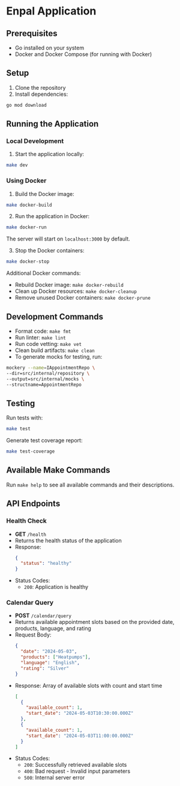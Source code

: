 # Enpal Application

## Prerequisites
- Go installed on your system
- Docker and Docker Compose (for running with Docker)

## Setup
1. Clone the repository
2. Install dependencies:
```bash
go mod download
```

## Running the Application

### Local Development
1. Start the application locally:
```bash
make dev
```

### Using Docker
1. Build the Docker image:
```bash
make docker-build
```

2. Run the application in Docker:
```bash
make docker-run
```
The server will start on `localhost:3000` by default.

3. Stop the Docker containers:
```bash
make docker-stop
```

Additional Docker commands:
- Rebuild Docker image: `make docker-rebuild`
- Clean up Docker resources: `make docker-cleanup`
- Remove unused Docker containers: `make docker-prune`

## Development Commands
- Format code: `make fmt`
- Run linter: `make lint`
- Run code vetting: `make vet`
- Clean build artifacts: `make clean`
- To generate mocks for testing, run:
```bash
mockery --name=IAppointmentRepo \
--dir=src/internal/repository \
--output=src/internal/mocks \
--structname=AppointmentRepo
```

## Testing
Run tests with:
```bash
make test
```

Generate test coverage report:
```bash
make test-coverage
```

## Available Make Commands
Run `make help` to see all available commands and their descriptions.

## API Endpoints

### Health Check
- **GET** `/health`
- Returns the health status of the application
- Response:
  ```json
  {
    "status": "healthy"
  }
  ```
- Status Codes:
  - `200`: Application is healthy

### Calendar Query
- **POST** `/calendar/query`
- Returns available appointment slots based on the provided date, products, language, and rating
- Request Body:
  ```json
  {
    "date": "2024-05-03",
    "products": ["Heatpumps"],
    "language": "English",
    "rating": "Silver"
  }
  ```
- Response: Array of available slots with count and start time
  ```json
  [
    {
      "available_count": 1,
      "start_date": "2024-05-03T10:30:00.000Z"
    },
    {
      "available_count": 1,
      "start_date": "2024-05-03T11:00:00.000Z"
    }
  ]
  ```
- Status Codes:
  - `200`: Successfully retrieved available slots
  - `400`: Bad request - Invalid input parameters
  - `500`: Internal server error


